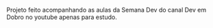 Projeto feito acompanhando as aulas da Semana Dev do canal Dev em Dobro no youtube apenas para estudo.
